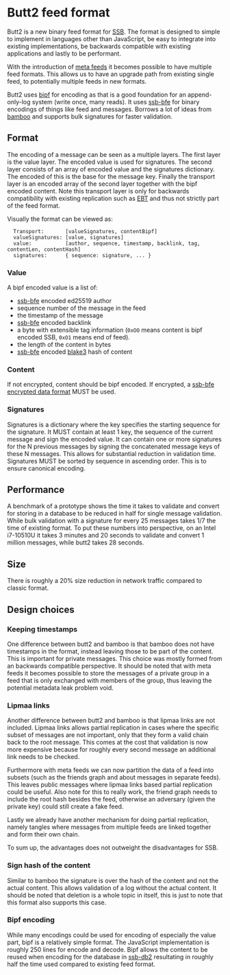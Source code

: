 # Butt2 feed format

Butt2 is a new binary feed format for [SSB]. The format is designed to
simple to implement in languages other than JavaScript, be easy to
integrate into existing implementations, be backwards compatible with
existing applications and lastly to be performant.

With the introduction of [meta feeds] it becomes possible to have
multiple feed formats. This allows us to have an upgrade path from
existing single feed, to potentially multiple feeds in new formats.

Butt2 uses [bipf] for encoding as that is a good foundation for an
append-only-log system (write once, many reads). It uses [ssb-bfe] for
binary encodings of things like feed and messages. Borrows a lot of
ideas from [bamboo] and supports bulk signatures for faster
validation.

## Format

The encoding of a message can be seen as a multiple layers. The first
layer is the value layer. The encoded value is used for
signatures. The second layer consists of an array of encoded value and
the signatures dictionary. The encoded of this is the base for the
message key. Finally the transport layer is an encoded array of the
second layer together with the bipf encoded content. Note this
transport layer is only for backwards compatibility with existing
replication such as [EBT] and thus not strictly part of the feed
format.

Visually the format can be viewed as:

```
  Transport:       [valueSignatures, contentBipf]
  valueSignatures: [value, signatures]
  value:           [author, sequence, timestamp, backlink, tag, contentLen, contentHash]
  signatures:      { sequence: signature, ... }
```

### Value

A bipf encoded value is a list of:

 - [ssb-bfe] encoded ed25519 author
 - sequence number of the message in the feed
 - the timestamp of the message
 - [ssb-bfe] encoded backlink
 - a byte with extensible tag information (`0xOO` means content is
   bipf encoded SSB, `0xO1` means end of feed).
 - the length of the content in bytes
 - [ssb-bfe] encoded [blake3] hash of content

### Content

If not encrypted, content should be bipf encoded. If encrypted, a
[ssb-bfe encrypted data format] MUST be used.

### Signatures

Signatures is a dictionary where the key specifies the starting
sequence for the signature. It MUST contain at least 1 key, the
sequence of the current message and sign the encoded value. It can
contain one or more signatures for the N previous messages by signing
the concatenated message keys of these N messages. This allows for
substantial reduction in validation time. Signatures MUST be sorted by
sequence in ascending order. This is to ensure canonical encoding.

## Performance

A benchmark of a prototype shows the time it takes to validate and
convert for storing in a database to be reduced in half for single
message validation. While bulk validation with a signature for every
25 messages takes 1/7 the time of existing format. To put these
numbers into perspective, on an Intel i7-10510U it takes 3 minutes and
20 seconds to validate and convert 1 million messages, while butt2
takes 28 seconds.

## Size

There is roughly a 20% size reduction in network traffic compared to
classic format.

## Design choices

### Keeping timestamps

One difference between butt2 and bamboo is that bamboo does not have
timestamps in the format, instead leaving those to be part of the
content. This is important for private messages. This choice was
mostly formed from an backwards compatible perspective. It should be
noted that with meta feeds it becomes possible to store the messages
of a private group in a feed that is only exchanged with members of
the group, thus leaving the potential metadata leak problem void.

### Lipmaa links

Another difference between butt2 and bamboo is that lipmaa links are
not included. Lipmaa links allows partial replication in cases where
the specific subset of messages are not important, only that they form
a valid chain back to the root message. This comes at the cost that
validation is now more expensive because for roughly every second
message an additional link needs to be checked.

Furthermore with meta feeds we can now partition the data of a feed
into subsets (such as the friends graph and about messages in separate
feeds). This leaves public messages where lipmaa links based partial
replication could be useful. Also note for this to really work, the
friend graph needs to include the root hash besides the feed,
otherwise an adversary (given the private key) could still create a
fake feed. 

Lastly we already have another mechanism for doing partial
replication, namely tangles where messages from multiple feeds are
linked together and form their own chain.

To sum up, the advantages does not outweight the disadvantages for
SSB.

### Sign hash of the content

Similar to bamboo the signature is over the hash of the content and
not the actual content. This allows validation of a log without the
actual content. It should be noted that deletion is a whole topic in
itself, this is just to note that this format also supports this case.

### Bipf encoding

While many encodings could be used for encoding of especially the
value part, bipf is a relatively simple format. The JavaScript
implementation is roughly 250 lines for encode and decode. Bipf allows
the content to be reused when encoding for the database in [ssb-db2]
resultating in roughly half the time used compared to existing feed
format.

[SSB]: https://ssbc.github.io/scuttlebutt-protocol-guide/
[meta feeds]: https://github.com/ssb-ngi-pointer/ssb-meta-feeds-spec
[bipf]: https://github.com/ssbc/bipf
[bamboo]: https://github.com/AljoschaMeyer/bamboo/
[ssb-bfe]: https://github.com/ssb-ngi-pointer/ssb-bfe-spec
[ssb-bfe encrypted data format]: https://github.com/ssb-ngi-pointer/ssb-bfe-spec#5-encrypted-data-formats
[blake3]: https://github.com/BLAKE3-team/BLAKE3
[EBT]: https://github.com/ssbc/ssb-ebt
[ssb-db2]: https://github.com/ssb-ngi-pointer/ssb-db2
